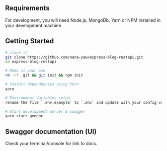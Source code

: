 ## Requirements

For development, you will need Node.js, MongoDb, Yarn or NPM installed in your development machine

## Getting Started

```sh
# clone it
git clone https://github.com/nana-yaw/express-blog-restapi.git
cd express-blog-restapi

# Make it your own
rm -rf .git && git init && npm init

# Install dependencies using Yarn
yarn

# Environment Variables setup
rename the file `.env.example` to `.env` and update with your config values.

# Start development server & swagger
yarn start-gendoc

```

## Swagger documentation (UI)

Check your terminal/console for link to docs.